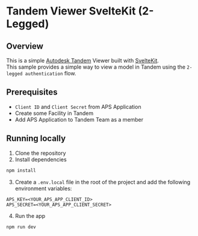 # Tandem Viewer SvelteKit (2-Legged)

## Overview
This is a simple [Autodesk Tandem](https://intandem.autodesk.com/) Viewer built with [SvelteKit](https://kit.svelte.dev/).<br>
This sample provides a simple way to view a model in Tandem using the `2-legged authentication` flow.

## Prerequisites
- `Client ID` and `Client Secret` from APS Application
- Create some Facility in Tandem
- Add APS Application to Tandem Team as a member


## Running locally
1. Clone the repository
2. Install dependencies
```bash
npm install
```
3. Create a `.env.local` file in the root of the project and add the following environment variables:
```env
APS_KEY=<YOUR_APS_APP_CLIENT_ID>
APS_SECRET=<YOUR_APS_APP_CLIENT_SECRET>
``````
4. Run the app
```bash
npm run dev
```
